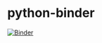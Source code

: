 # python-binder

[![Binder](https://mybinder.org/badge_logo.svg)](https://mybinder.org/v2/gh/heinerigel/python-binder/main)
